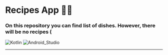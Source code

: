 # **Recipes App** :iphone::notebook_with_decorative_cover:
### On this repository you can find list of dishes. However, there will be no recipes (
![Kotlin](https://img.shields.io/badge/Kotlin-blueviolet?style=for-the-badge&logo=Kotlin&logoColor=blue) ![Android_Studio](https://img.shields.io/badge/Android_Studio-black?style=for-the-badge&logo=AndroidStudio&logoColor=green) 
___





